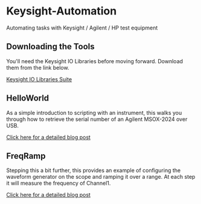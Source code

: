# Keysight-Automation
Automating tasks with Keysight / Agilent / HP test equipment

## Downloading the Tools
You'll need the Keysight IO Libraries before moving forward. Download them from the link below. 

[Keysight IO Libraries Suite](https://www.keysight.com/en/pd-1985909/io-libraries-suite?nid=-33002.977662&cc=US&lc=eng)

## HelloWorld
As a simple introduction to scripting with an instrument, this walks you through how to retrieve the serial number of an Agilent MSOX-2024 over USB. 

[Click here for a detailed blog post](http://oshgarage.com/keysight-automation-with-python/)

## FreqRamp
Stepping this a bit further, this provides an example of configuring the waveform generator on the scope and ramping it over a range. At each step it will measure the frequency of Channel1.

[Click here for a detailed blog post](http://oshgarage.com/keysight-automation-with-python/)